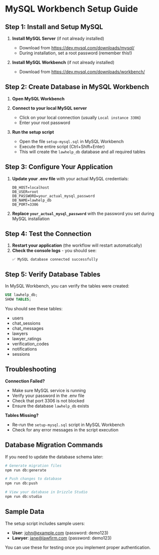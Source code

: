 # MySQL Workbench Setup Guide

## Step 1: Install and Setup MySQL

1. **Install MySQL Server** (if not already installed)
   - Download from https://dev.mysql.com/downloads/mysql/
   - During installation, set a root password (remember this!)

2. **Install MySQL Workbench** (if not already installed)
   - Download from https://dev.mysql.com/downloads/workbench/

## Step 2: Create Database in MySQL Workbench

1. **Open MySQL Workbench**
2. **Connect to your local MySQL server**
   - Click on your local connection (usually `Local instance 3306`)
   - Enter your root password

3. **Run the setup script**
   - Open the file `setup-mysql.sql` in MySQL Workbench
   - Execute the entire script (Ctrl+Shift+Enter)
   - This will create the `lawhelp_db` database and all required tables

## Step 3: Configure Your Application

1. **Update your .env file** with your actual MySQL credentials:
   ```
   DB_HOST=localhost
   DB_USER=root
   DB_PASSWORD=your_actual_mysql_password
   DB_NAME=lawhelp_db
   DB_PORT=3306
   ```

2. **Replace `your_actual_mysql_password`** with the password you set during MySQL installation

## Step 4: Test the Connection

1. **Restart your application** (the workflow will restart automatically)
2. **Check the console logs** - you should see:
   ```
   ✅ MySQL database connected successfully
   ```

## Step 5: Verify Database Tables

In MySQL Workbench, you can verify the tables were created:

```sql
USE lawhelp_db;
SHOW TABLES;
```

You should see these tables:
- users
- chat_sessions
- chat_messages
- lawyers
- lawyer_ratings
- verification_codes
- notifications
- sessions

## Troubleshooting

**Connection Failed?**
- Make sure MySQL service is running
- Verify your password in the .env file
- Check that port 3306 is not blocked
- Ensure the database `lawhelp_db` exists

**Tables Missing?**
- Re-run the `setup-mysql.sql` script in MySQL Workbench
- Check for any error messages in the script execution

## Database Migration Commands

If you need to update the database schema later:

```bash
# Generate migration files
npm run db:generate

# Push changes to database
npm run db:push

# View your database in Drizzle Studio
npm run db:studio
```

## Sample Data

The setup script includes sample users:
- **User**: john@example.com (password: demo123)
- **Lawyer**: jane@lawfirm.com (password: demo123)

You can use these for testing once you implement proper authentication.